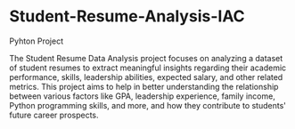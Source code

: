# Student-Resume-Analysis-IAC

Pyhton Project

The Student Resume Data Analysis project focuses on analyzing a dataset of student resumes to extract meaningful insights regarding their academic performance, skills, leadership abilities, expected salary, and other related metrics. This project aims to help in better understanding the relationship between various factors like GPA, leadership experience, family income, Python programming skills, and more, and how they contribute to students' future career prospects.
